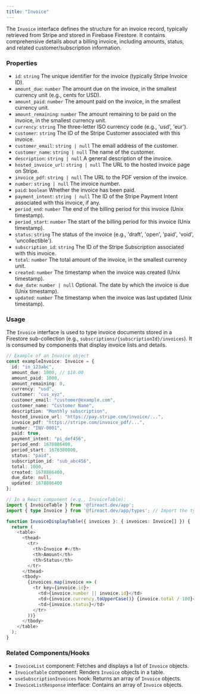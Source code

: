 ```yaml
---
title: "Invoice"
---
```


The `Invoice` interface defines the structure for an invoice record, typically retrieved from Stripe and stored in Firebase Firestore. It contains comprehensive details about a billing invoice, including amounts, status, and related customer/subscription information.

### Properties

- `id`: `string`
  The unique identifier for the invoice (typically Stripe Invoice ID).
- `amount_due`: `number`
  The amount due on the invoice, in the smallest currency unit (e.g., cents for USD).
- `amount_paid`: `number`
  The amount paid on the invoice, in the smallest currency unit.
- `amount_remaining`: `number`
  The amount remaining to be paid on the invoice, in the smallest currency unit.
- `currency`: `string`
  The three-letter ISO currency code (e.g., 'usd', 'eur').
- `customer`: `string`
  The ID of the Stripe Customer associated with this invoice.
- `customer_email`: `string | null`
  The email address of the customer.
- `customer_name`: `string | null`
  The name of the customer.
- `description`: `string | null`
  A general description of the invoice.
- `hosted_invoice_url`: `string | null`
  The URL to the hosted invoice page on Stripe.
- `invoice_pdf`: `string | null`
  The URL to the PDF version of the invoice.
- `number`: `string | null`
  The invoice number.
- `paid`: `boolean`
  Whether the invoice has been paid.
- `payment_intent`: `string | null`
  The ID of the Stripe Payment Intent associated with this invoice, if any.
- `period_end`: `number`
  The end of the billing period for this invoice (Unix timestamp).
- `period_start`: `number`
  The start of the billing period for this invoice (Unix timestamp).
- `status`: `string`
  The status of the invoice (e.g., 'draft', 'open', 'paid', 'void', 'uncollectible').
- `subscription_id`: `string`
  The ID of the Stripe Subscription associated with this invoice.
- `total`: `number`
  The total amount of the invoice, in the smallest currency unit.
- `created`: `number`
  The timestamp when the invoice was created (Unix timestamp).
- `due_date`: `number | null`
  Optional. The date by which the invoice is due (Unix timestamp).
- `updated`: `number`
  The timestamp when the invoice was last updated (Unix timestamp).

### Usage

The `Invoice` interface is used to type invoice documents stored in a Firestore sub-collection (e.g., `subscriptions/{subscriptionId}/invoices`). It is consumed by components that display invoice lists and details.

```typescript
// Example of an Invoice object
const exampleInvoice: Invoice = {
  id: "in_123abc",
  amount_due: 1000, // $10.00
  amount_paid: 1000,
  amount_remaining: 0,
  currency: "usd",
  customer: "cus_xyz",
  customer_email: "customer@example.com",
  customer_name: "Customer Name",
  description: "Monthly subscription",
  hosted_invoice_url: "https://pay.stripe.com/invoice/...",
  invoice_pdf: "https://stripe.com/invoice_pdf/...",
  number: "INV-0001",
  paid: true,
  payment_intent: "pi_def456",
  period_end: 1678886400,
  period_start: 1676380800,
  status: "paid",
  subscription_id: "sub_abc456",
  total: 1000,
  created: 1678886400,
  due_date: null,
  updated: 1678886400
};

// In a React component (e.g., InvoiceTable):
import { InvoiceTable } from '@fireact.dev/app';
import { type Invoice } from '@fireact.dev/app/types'; // Import the type

function InvoiceDisplayTable({ invoices }: { invoices: Invoice[] }) {
  return (
    <table>
      <thead>
        <tr>
          <th>Invoice #</th>
          <th>Amount</th>
          <th>Status</th>
        </tr>
      </thead>
      <tbody>
        {invoices.map(invoice => (
          <tr key={invoice.id}>
            <td>{invoice.number || invoice.id}</td>
            <td>{invoice.currency.toUpperCase()} {invoice.total / 100}</td>
            <td>{invoice.status}</td>
          </tr>
        ))}
      </tbody>
    </table>
  );
}
```

### Related Components/Hooks

- `InvoiceList` component: Fetches and displays a list of `Invoice` objects.
- `InvoiceTable` component: Renders `Invoice` objects in a table.
- `useSubscriptionInvoices` hook: Returns an array of `Invoice` objects.
- `InvoiceListResponse` interface: Contains an array of `Invoice` objects.
